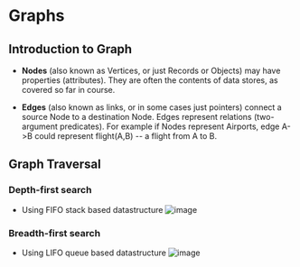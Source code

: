 
# Graphs

## Introduction to Graph

- **Nodes** (also known as Vertices, or just Records or Objects) may have properties (attributes). They are often the contents of data stores, as covered so far in course.

- **Edges** (also known as links, or in some cases just pointers) connect a source Node to a destination Node. Edges represent relations (two-argument predicates). For example if Nodes represent Airports, edge A->B could represent flight(A,B) -- a flight from A to B.



## Graph Traversal

### Depth-first search 
- Using FIFO stack based datastructure
![image](https://user-images.githubusercontent.com/66233296/164994298-8a45cd41-7432-4894-b810-2570f9083e8a.png)

### Breadth-first search
- Using LIFO queue based datastructure
![image](https://user-images.githubusercontent.com/66233296/164994498-f3a87256-5e65-439d-9084-262173a06d5d.png)


